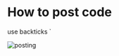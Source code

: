 # How to post code

use backticks `

![posting](https://dl.dropboxusercontent.com/u/48751994/code.png)
